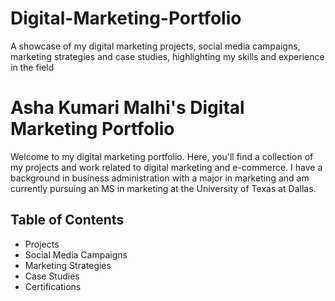 # Digital-Marketing-Portfolio
A showcase of my digital marketing projects, social media campaigns, marketing strategies and case studies, highlighting my skills and experience in the field
# Asha Kumari Malhi's Digital Marketing Portfolio
Welcome to my digital marketing portfolio. Here, you'll find a collection of my projects and work related to digital marketing and e-commerce. I have a background in business administration with a major in marketing and am currently pursuing an MS in marketing at the University of Texas at Dallas. 

## Table of Contents
- Projects
- Social Media Campaigns
- Marketing Strategies
- Case Studies
- Certifications

